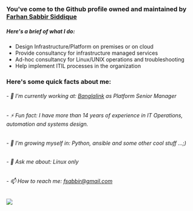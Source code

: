 <!--
**farhansabbir/farhansabbir** is a ✨ _special_ ✨ repository because its `README.md` (this file) appears on your GitHub profile.

Here are some ideas to get you started:

- 🔭 I’m currently working on ...
- 🌱 I’m currently learning ...
- 👯 I’m looking to collaborate on ...
- 🤔 I’m looking for help with ...
- 💬 Ask me about ...
- 📫 How to reach me: ...
- 😄 Pronouns: ...
- ⚡ Fun fact: ...
-->

### You've come to the Github profile owned and maintained by [Farhan Sabbir Siddique](https://www.linkedin.com/in/fsabbir/) 


##### Here's a brief of what I do:

- Design Infrastructure/Platform on premises or on cloud
- Provide consultancy for infrastructure managed services
- Ad-hoc consultancy for Linux/UNIX operations and troubleshooting
- Help implement ITIL processes in the organization


### Here's some quick facts about me:
###### - 🔭 I’m currently working at: [Banglalink](https://banglalink.net) as Platform Senior Manager
###### - ⚡ Fun fact: I have more than 14 years of experience in IT Operations, automation and systems design.
###### - 🌱 I’m growing myself in: Python, ansible and some other cool stuff ...;)
###### - 💬 Ask me about: Linux only
###### - 📫 How to reach me: fsabbir@gmail.com
![](https://komarev.com/ghpvc/?username=farhansabbir&style=flat&color=brightgreen)
